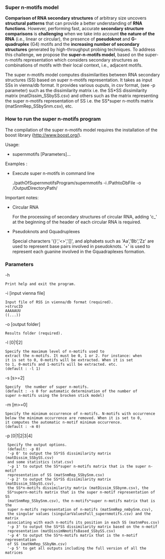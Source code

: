 ### Super n-motifs model ###

**Comparison of RNA secondary structures** of arbitrary size uncovers **structural patterns** that can provide a better understanding of **RNA functions**. However, performing fast, accurate **secondary structure comparisons** is **challenging** when we take into account **the nature of the RNA** (i.e., linear or circular), the presence of **pseudoknot** and **G-quadruplex** (G4) motifs and the **increasing number of secondary structures** generated by high-throughput probing techniques. To address this challenge, we propose the **super-n-motifs model**, based on the super-n-motifs representation which considers secondary structures as combinations of motifs with their local context, i.e., adjacent motifs.
  
The super n-motifs model computes dissimilarities between RNA secondary structures (SS) based on super n-motifs representation. It takes as input SSs in vienna/db format. It provides various ouputs, in csv format, (see -p parameter) such as the dissimilarity matrix i.e. the SS\*SS dissimilarity matrix (matDissim_SSbySS.csv) and others such as the matrix representing the super n-motifs representation of SS i.e. the SS\*super n-motifs matrix (matSnmRep_SSbySnm.csv), etc.

### How to run the super n-motifs program ###
The compilation of the super n-motifs model requires the installation of the boost library (http://www.boost.org/).

Usage:

* supernmotifs [Parameters]...	

Examples : 

* Execute super n-motifs in command line

  ./pathOfSupernmotifsProgram/supernmotifs -i /PathtoDbFile
  -o /OutputDirectoryPath/

Important notes:

* Circular RNA 

  For the processing of secondary structures of circular RNA, adding 'c_'
   at the beginning of the header of each circular RNA is required. 		
   
* Pseudoknots and Gquadruplexes

  Special characters '{}','<>','[]', and alphabets such as 'Aa','Bb','Zz' 
  are used to represent base pairs involved in pseudoknots. '+' is used to 
  represent each guanine involved in the Gquadraplexes formation.

### Parameters ###

  -h 	
		 	
	Print help and exit the program.
	
  -i [input vienna file]  
  
    Input file of RSS in vienna/db format (required).
    >strucID
    AAAAAUU
    ((...))

  -o [output folder] 	
  
    Results folder (required).

  -l [0|1|2] 
  
    Specify the maximum level of n-motifs used to 
    extract the n-motifs. It must be 0, 1 or 2. For instance: when 
    it is set to 0, 0-motifs will be extracted. When it is set 
    to 1, 0-motifs and 1-motifs will be extracted. etc.
    (default : -l 1)

  -s [s>=2]
	
    Specify  the number of super n-motifs. 
    (default : -s 0 for automatic determination of the number of 
    super n-motifs using the brocken stick model)

  -m [m>=0]	
	
    Specify the minimum occurrence of n-motifs. N-motifs with occurrence
    below the minimum occurrence are removed. When it is set to 0, 
    it computes the automatic n-motif minimum occurrence. 
    (default : -m 0)

  -p [0|1|2|3|4]	
    
     Specify the output options. 
     (default: -p 0)
     '-p 0' to output the SS*SS dissimilarity matrix (matDissim_SSbySS.csv)
     and some statistics (stat.csv)
     '-p 1' to output the SS*super n-motifs matrix that is the super n-motif
     representation of SS (matSnmRep_SSbySnm.csv)
     '-p 2' to output the SS*SS dissimilarity matrix (matDissim_SSbySS.csv),
     the SS*n-motifs dissimilarity matrix (matDissim_SSbynm.csv), the 
     SS*supern-motifs matrix that is the super n-motif representation of SS
     (matSnmRep_SSbySnm.csv), the n-motifs*super n-motifs matrix that is the 	
     super n-motifs representation of n-motifs (matSnmRep_nmbySnm.csv),
     the singular values (singularValuesFull_supernmotifs.csv) and the matrix
     associating with each n-motifs its position in each SS (matnmPos.csv)
     '-p 3' to output the SS*SS dissimilarity matrix based on the n-motif 
     representation (matDissimNmotifsBased_SSbySS.csv)
     '-p 4' to output the SS*n-motifs matrix that is the n-motif representation 
     of SS (matNmRep_SSbyNm.csv)
     '-p 5' to get all outputs including the full version of all the matrices 
